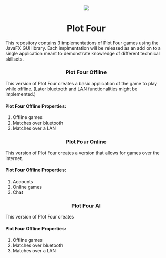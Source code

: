 <div align="center">
  <img src="https://github.com/capitancuro/Plot_Four/blob/31cdebcc09b402a8be9cbc4b702ce4d3b5581792/src/assets/Plot_Four_Icon.png" />
</div>
<h1 align="center">Plot Four</h1>
<p>This repository contains 3 implementations of Plot Four games using the JavaFX GUI library. Each implmentation will be released as an add on to a single application meant to demonstrate knowledge of different technical skillsets.</p>
<h3 align="center">Plot Four Offline</h3>
<p>This version of Plot Four creates a basic application of the game to play while offline. (Later bluetooth and LAN functionalities might be implemented.)</p>
<h4>Plot Four Offline Properties:</h4>
<ol> 
  <li>Offline games</li>
  <li>Matches over bluetooth</li>
  <li>Matches over a LAN</li>
</ol>
<h3 align="center">Plot Four Online</h3>
<p>This version of Plot Four creates a version that allows for games over the internet.</p>
<h4>Plot Four Offline Properties:</h4>
<ol> 
  <li>Accounts</li>
  <li>Online games</li>
  <li>Chat</li>
</ol>
<h3 align="center">Plot Four AI</h3>
<p>This version of Plot Four creates </p>
<h4>Plot Four Offline Properties:</h4>
<ol> 
  <li>Offline games</li>
  <li>Matches over bluetooth</li>
  <li>Matches over a LAN</li>
</ol>

